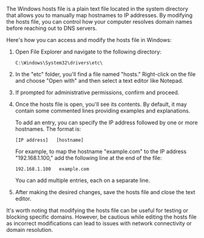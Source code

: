 The Windows hosts file is a plain text file located in the system directory that allows you to manually map hostnames to IP addresses. By modifying the hosts file, you can control how your computer resolves domain names before reaching out to DNS servers.

Here's how you can access and modify the hosts file in Windows:

1. Open File Explorer and navigate to the following directory:

   ```
   C:\Windows\System32\drivers\etc\
   ```

2. In the "etc" folder, you'll find a file named "hosts." Right-click on the file and choose "Open with" and then select a text editor like Notepad.

3. If prompted for administrative permissions, confirm and proceed.

4. Once the hosts file is open, you'll see its contents. By default, it may contain some commented lines providing examples and explanations.

   To add an entry, you can specify the IP address followed by one or more hostnames. The format is:

   ```
   [IP address]   [hostname]
   ```

   For example, to map the hostname "example.com" to the IP address "192.168.1.100," add the following line at the end of the file:

   ```
   192.168.1.100   example.com
   ```

   You can add multiple entries, each on a separate line.

5. After making the desired changes, save the hosts file and close the text editor.

It's worth noting that modifying the hosts file can be useful for testing or blocking specific domains. However, be cautious while editing the hosts file as incorrect modifications can lead to issues with network connectivity or domain resolution.

